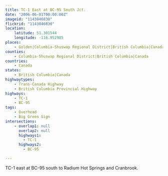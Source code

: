 ```yaml
---
title: TC-1 East at BC-95 South Jct.
date: "2006-06-01T00:00:00Z"
imageid: "1143046830"
flickrid: "1143046830"
location:
    latitude: 51.301544
    longitude: -116.952985
places:
    - Golden|Columbia-Shuswap Regional District|British Columbia|Canada
counties:
    - Columbia-Shuswap Regional District|British Columbia|Canada
countries:
    - Canada
states:
    - British Columbia|Canada
highwaytypes:
    - Trans-Canada Highway
    - British Columbia Provincial Highway
highways:
    - TC-1
    - BC-95
tags:
    - Overhead
    - Big Green Sign
intersections:
    - overlap1: null
      overlap2: null
      highways1:
        - TC-1
      highways2:
        - BC-95

---
```

TC-1 east at BC-95 south to Radium Hot Springs and Cranbrook.